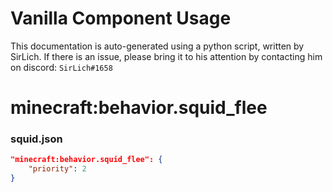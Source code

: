 # Vanilla Component Usage
This documentation is auto-generated using a python script, written by SirLich. If there is an issue, please bring it to his attention by contacting him on discord: `SirLich#1658`

# minecraft:behavior.squid_flee
### squid.json
```JSON
"minecraft:behavior.squid_flee": {
    "priority": 2
}
```

